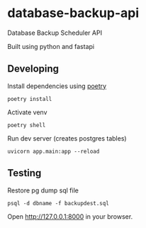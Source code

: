 # database-backup-api

Database Backup Scheduler API

Built using python and fastapi

## Developing

Install dependencies using [poetry](https://python-poetry.org)

```
poetry install
```

Activate venv

```
poetry shell
```

Run dev server (creates postgres tables)

```
uvicorn app.main:app --reload
```

## Testing

Restore pg dump sql file

```
psql -d dbname -f backupdest.sql
```

Open http://127.0.0.1:8000 in your browser.
